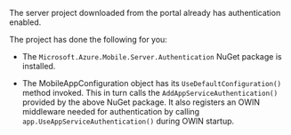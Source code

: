 The server project downloaded from the portal already has authentication enabled.

The project has done the following for you:

* The `Microsoft.Azure.Mobile.Server.Authentication` NuGet package is installed.

* The MobileAppConfiguration object has its `UseDefaultConfiguration()` method invoked. This in turn calls the `AddAppServiceAuthentication()` provided by the above NuGet package. It also registers an OWIN middleware needed for authentication by calling `app.UseAppServiceAuthentication()` during OWIN startup.